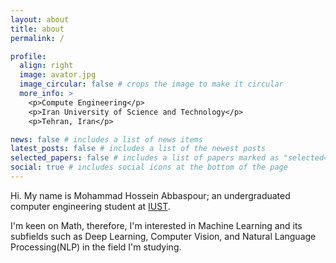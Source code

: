 ```yaml
---
layout: about
title: about
permalink: /

profile:
  align: right
  image: avator.jpg
  image_circular: false # crops the image to make it circular
  more_info: >
    <p>Compute Engineering</p>
    <p>Iran University of Science and Technology</p>
    <p>Tehran, Iran</p>

news: false # includes a list of news items
latest_posts: false # includes a list of the newest posts
selected_papers: false # includes a list of papers marked as "selected={true}"
social: true # includes social icons at the bottom of the page
---
```


Hi. My name is Mohammad Hossein Abbaspour; an undergraduated computer engineering student at [IUST](http://www.iust.ac.ir/en).

I'm keen on Math, therefore, I'm interested in Machine Learning and its subfields such as Deep Learning, Computer Vision, and Natural Language Processing(NLP) in the field I'm studying.
